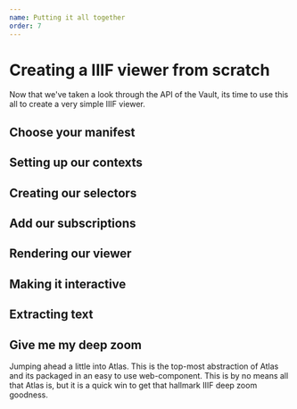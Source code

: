 ```yaml
---
name: Putting it all together
order: 7
---
```


# Creating a IIIF viewer from scratch
Now that we've taken a look through the API of the Vault, its time to use this all to create a very simple IIIF viewer.


## Choose your manifest

## Setting up our contexts

## Creating our selectors

## Add our subscriptions

## Rendering our viewer

## Making it interactive

## Extracting text

## Give me my deep zoom
Jumping ahead a little into Atlas. This is the top-most abstraction of Atlas and its packaged in an easy to use 
web-component. This is by no means all that Atlas is, but it is a quick win to get that hallmark IIIF deep zoom 
goodness. 
